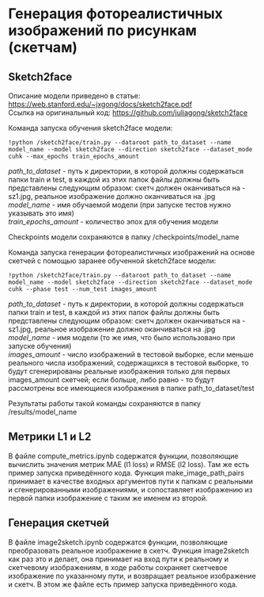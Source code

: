 # Генерация фотореалистичных изображений по рисункам (скетчам)
## Sketch2face
Описание модели приведено в статье: https://web.stanford.edu/~jxgong/docs/sketch2face.pdf  
Ссылка на оригинальный код: https://github.com/juliagong/sketch2face

Команда запуска обучения sketch2face модели:
```
!python /sketch2face/train.py --dataroot path_to_dataset --name model_name --model sketch2face --direction sketch2face --dataset_mode cuhk --max_epochs train_epochs_amount
```

*path_to_dataset* - путь к директории, в которой должны содержаться папки train и test, в каждой из этих папок файлы должны быть представлены следующим образом: скетч должен оканчиваться на -sz1.jpg, реальное изображение должно оканчиваться на .jpg  
*model_name* - имя обучаемой модели (при запуске тестов нужно указывать это имя)  
*train_epochs_amount* - количество эпох для обучения модели

Checkpoints модели сохраняются в папку /checkpoints/model_name

Команда запуска генерации фотореалистичных изображений на основе скетчей с помощью заранее обученной sketch2face модели:
```
!python /sketch2face/train.py --dataroot path_to_dataset --name model_name --model sketch2face --direction sketch2face --dataset_mode cuhk --phase test --num_test images_amount
```

*path_to_dataset* - путь к директории, в которой должны содержаться папки train и test, в каждой из этих папок файлы должны быть представлены следующим образом: скетч должен оканчиваться на -sz1.jpg, реальное изображение должно оканчиваться на .jpg  
*model_name* - имя модели (то же имя, что было использовано при запуске обучения)  
*images_amount* - число изображений в тестовой выборке, если меньше реального числа изображений, содержащихся в тестовой выборке, то будут сгенерированы реальные изображения только для первых images_amount скетчей; если больше, либо равно - то будут рассмотрены все имеющиеся изображения в папке path_to_dataset/test

Результаты работы такой команды сохраняются в папку /results/model_name

## Метрики L1 и L2
В файле compute_metrics.ipynb содержатся функции, позволяющие вычислить значения метрик MAE (l1 loss) и RMSE (l2 loss). Там же есть пример запуска приведённого кода. Функция make_image_path_pairs принимает в качестве входных аргументов пути к папкам с реальными и сгенерированными изображениями, и сопоставляет изображению из первой папки изображение с таким же именем из второй.

## Генерация скетчей
В файле image2sketch.ipynb содержатся функции, позволяющие преобразовать реальное изображение в скетч. Функция image2sketch как раз это и делает, она принимает на вход пути к реальному и скетчевому изображениям, в ходе работы сохраняет скетчевое изображение по указанному пути, и возвращает  реальное изображение и скетч. В этом же файле есть пример запуска приведённого кода.
